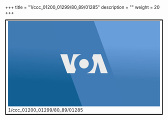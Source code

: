 +++
title = "1/ccc_01200_01299/80_89/01285"
description = ""
weight = 20
+++

<table style="border:2px solid black;max-width:800px;max-height:800px;" 
><tr><td>
<img class="center-fit-jpg"
src="/jpg_/aaa_20190430_NxaOmWaI8sI_01284.jpg">
1/ccc_01200_01299/80_89/01285
</img></td></tr></table>
